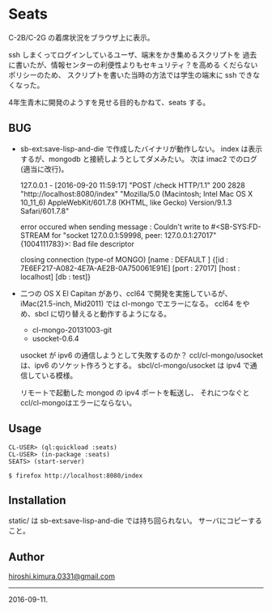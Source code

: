 # Seats

C-2B/C-2G の着席状況をブラウザ上に表示。

ssh しまくってログインしているユーザ、端末をかき集めるスクリプトを
過去に書いたが、情報センターの利便性よりもセキュリティ？を高める
くだらないポリシーのため、
スクリプトを書いた当時の方法では学生の端末に ssh できなくなった。

4年生青木に開発のようすを見せる目的もかねて、seats する。

## BUG

* sb-ext:save-lisp-and-die で作成したバイナリが動作しない。
  index は表示するが、mongodb と接続しようとしてダメみたい。
  次は imac2 でのログ(適当に改行)。

    127.0.0.1 - [2016-09-20 11:59:17] "POST /check HTTP/1.1" 200 2828 "http://localhost:8080/index" "Mozilla/5.0 (Macintosh; Intel Mac OS X 10_11_6) AppleWebKit/601.7.8 (KHTML, like Gecko) Version/9.1.3 Safari/601.7.8"

    error occured when sending message : Couldn't write to #<SB-SYS:FD-STREAM for "socket 127.0.0.1:59998, peer: 127.0.0.1:27017" {1004111783}>: Bad file descriptor

    closing connection (type-of MONGO) [name : DEFAULT ]
 {[id : 7E6EF217-A082-4E7A-AE2B-0A750061E91E] [port : 27017] [host : localhost] [db : test]}

* 二つの OS X El Capitan があり、ccl64 で開発を実施しているが、
iMac(21.5-inch, Mid2011) では cl-mongo でエラーになる。
ccl64 をやめ、sbcl に切り替えると動作するようになる。

    * cl-mongo-20131003-git
    * usocket-0.6.4

    usocket が ipv6 の通信しようとして失敗するのか？
    ccl/cl-mongo/usocket は、ipv6 のソケット作ろうとする。
    sbcl/cl-mongo/usocket は ipv4 で通信している模様。

    リモートで起動した mongod の ipv4 ポートを転送し、
    それにつなぐとccl/cl-mongoはエラーにならない。

## Usage

```
CL-USER> (ql:quickload :seats)
CL-USER> (in-package :seats)
SEATS> (start-server)
```

```
$ firefox http://localhost:8080/index
```

## Installation

static/ は sb-ext:save-lisp-and-die では持ち回られない。
サーバにコピーすること。

## Author

hiroshi.kimura.0331@gmail.com

---
2016-09-11.


